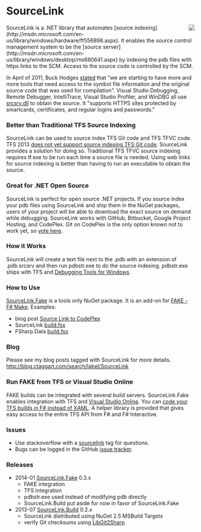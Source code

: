 
# SourceLink

<img src="http://ctaggart.github.io/SourceLink/SourceLink128.jpg" align="right">
SourceLink is a .NET library that automates [source indexing](http://msdn.microsoft.com/en-us/library/windows/hardware/ff556898.aspx). It enables the source control management system to be the [source server](http://msdn.microsoft.com/en-us/library/windows/desktop/ms680641.aspx) by indexing the pdb files with https links to the SCM. Access to the source code is controlled by the SCM.

In April of 2011, Buck Hodges [stated](http://blogs.msdn.com/b/buckh/archive/2011/04/11/making-debugging-easier-source-indexing-and-symbol-server.aspx) that "we are starting to have more and more tools that need access to the symbol file information and the original source code that was used for compilation". Visual Studio Debugging, Remote Debugger, IntelliTrace, Visual Studio Profiler, and WinDBG all use [srcsrv.dll](http://msdn.microsoft.com/en-us/library/windows/hardware/ff558791.aspx) to obtain the source. It "supports HTTPS sites protected by smartcards, certificates, and regular logins and passwords."

### Better than Traditional TFS Source Indexing
SourceLink can be used to source index TFS Git code and TFS TFVC code. TFS 2013 [does not yet support source indexing TFS Git code](http://msdn.microsoft.com/en-us/library/vstudio/ms181368.aspx#tfvc_or_git_details). SourceLink provides a solution for doing so. Traditional TFS TFVC source indexing requires tf.exe to be run each time a source file is needed. Using web links for source indexing is better than having to run an executable to obtain the source.

### Great for .NET Open Source 
SourceLink is perfect for open source .NET projects. If you source index your pdb files using SourceLink and ship them in the NuGet packages, users of your project will be able to download the exact source on demand while debugging. SourceLink works with GitHub, Bitbucket, Google Project Hosting, and CodePlex. Git on CodePlex is the only option known not to work yet, so [vote here](https://codeplex.codeplex.com/workitem/26806).

### How it Works
SourceLink will create a text file next to the .pdb with an extension of .pdb.srcsrv and then run pdbstr.exe to do the source indexing. pdbstr.exe ships with TFS and [Debugging Tools for Windows](http://msdn.microsoft.com/en-us/windows/hardware/hh852365.aspx).

### How to Use
[SourceLink.Fake](http://www.nuget.org/packages/SourceLink.Fake) is a tools only NuGet package. It is an add-on for [FAKE - F# Make](http://fsharp.github.io/FAKE/). Examples:
* blog post [Source Link to CodePlex](http://blog.ctaggart.com/2014/01/source-link-to-codeplex.html)
* SourceLink [build.fsx](https://github.com/ctaggart/SourceLink/blob/master/build.fsx)
* FSharp.Data [build.fsx](https://github.com/fsharp/FSharp.Data/blob/master/build.fsx)

### Blog
Please see my blog posts tagged with SourceLink for more details.
http://blog.ctaggart.com/search/label/SourceLink

### Run FAKE from TFS or Visual Studio Online
FAKE builds can be integrated with several build servers. SourceLink.Fake enables integration with TFS and [Visual Studio Online](http://www.visualstudio.com/). You can [code your TFS builds in F# instead of XAML](http://blog.ctaggart.com/2014/01/code-your-tfs-builds-in-f-instead-of.html). A helper library is provided that gives easy access to the entire TFS API from F# and F# Interactive.

### Issues
* Use stackoverflow with a [sourcelink](http://stackoverflow.com/questions/tagged/sourcelink) tag for questions.
* Bugs can be logged in the GitHub [issue tracker](https://github.com/ctaggart/SourceLink/issues).

### Releases

* 2014-01 [SourceLink.Fake](http://www.nuget.org/packages/SourceLink.Fake) 0.3.x
  * FAKE integration
  * TFS integration
  * pdbstr.exe used instead of modifying pdb directly
  * SourceLink.Build put aside for now in favor of SourceLink.Fake
* 2013-07 [SourceLink.Build](http://www.nuget.org/packages/SourceLink.Build) 0.2.x
  * SourceLink distributed using NuGet 2.5 MSBuild Targets
  * verify Git checksums using [LibGit2Sharp](http://libgit2.github.com/)